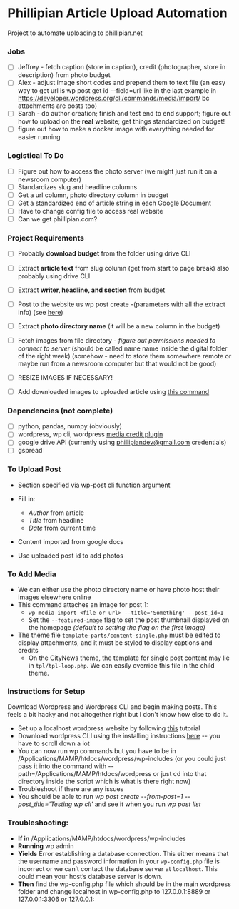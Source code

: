 # Phillipian Article Upload Automation
Project to automate uploading to phillipian.net
### Jobs
- [ ] Jeffrey - fetch caption (store in caption), credit (photographer, store in description) from photo budget
- [ ] Alex - adjust image short codes and prepend them to text file (an easy way to get url is wp post get id --field=url
like in the last example in https://developer.wordpress.org/cli/commands/media/import/ bc attachments are posts too)
- [ ] Sarah - do author creation; finish and test end to end support; figure out how to upload on the **real** website; get things standardized on budget!
- [ ] figure out how to make a docker image with everything needed for easier running
### Logistical To Do
- [ ] Figure out how to access the photo server (we might just run it on a newsroom computer)
- [ ] Standardizes slug and headline columns
- [ ] Get a url column, photo directory column in budget
- [ ] Get a standardized end of article string in each Google Document
- [ ] Have to change config file to access real website
- [ ] Can we get phillipian.com?
### Project Requirements
- [ ] Probably **download budget** from the folder using drive CLI 
- [ ] Extract **article text** from slug column (get from start to page break) also probably using drive CLI
- [ ] Extract **writer, headline, and section** from budget
- [ ] Post to the website us wp post create -(parameters with all the extract info) (see [here](https://developer.wordpress.org/cli/commands/post/create/))

- [ ] Extract **photo directory name** (it will be a new column in the budget)
- [ ] Fetch images from file directory - _figure out permissions needed to connect to server_ (should be called name name inside the digital folder of the right week) (somehow - need to store them somewhere remote or maybe run from a newsroom computer but that would not be good)
- [ ] RESIZE IMAGES IF NECESSARY!
- [ ] Add downloaded images to uploaded article using [this command](https://developer.wordpress.org/cli/commands/media/import/)
### Dependencies (not complete)
- [ ] python, pandas, numpy (obviously)
- [ ] wordpress, wp cli, wordpress [media credit plugin](https://wordpress.org/plugins/media-credit/)
- [ ] google drive API (currently using phillipiandev@gmail.com credentials)
- [ ] gspread
### To Upload Post
- Section specified via wp-post cli function argument
- Fill in:
  - _Author_ from article
  - _Title_ from headline
  - _Date_ from current time
- Content imported from google docs

- Use uploaded post id to add photos
### To Add Media
- We can either use the photo directory name or have photo host their images elsewhere online
- This command attaches an image for post 1:
  - `wp media import <file or url> --title='Something' --post_id=1`
  - Set the `--featured-image` flag to set the post thumbnail displayed on the homepage _(default to setting the flag on the first image)_
- The theme file `template-parts/content-single.php` must be edited to display attachments, and it must be styled to display captions and credits
  - On the CityNews theme, the template for single post content may lie in `tpl/tpl-loop.php`. We can easily override this file in the child theme.

### Instructions for Setup
Download Wordpress and Wordpress CLI and begin making posts. This feels a bit hacky and not altogether right but I don't know how else to do it.
- Set up a localhost wordpress website by following [this](https://crunchify.com/how-to-install-wordpress-locally-on-mac-os-x-using-mamp/) tutorial
- Download wordpress CLI using the installing instructions [here](https://wp-cli.org/) -- you have to scroll down a lot
- You can now run wp commands but you have to be in /Applications/MAMP/htdocs/wordpress/wp-includes (or you could just pass it into the command with --path=/Applications/MAMP/htdocs/wordpress or just cd into that directory inside the script which is what is there right now)
- Troubleshoot if there are any issues
- You should be able to run _wp post create --from-post=1 --post_title='Testing wp cli'_ and see it when you run _wp post list_

### Troubleshooting:
- **If in** /Applications/MAMP/htdocs/wordpress/wp-includes
- **Running** wp admin
- **Yields** Error establishing a database connection. This either means that the username and password information in your `wp-config.php` file is incorrect or we can’t contact the database server at `localhost`. This could mean your host’s database server is down.
- **Then** find the wp-config.php file which should be in the main wordpress folder and change localhost in wp-config.php to 127.0.0.1:8889 or 127.0.0.1:3306 or 127.0.0.1:<whatever port you have on MAMP>
